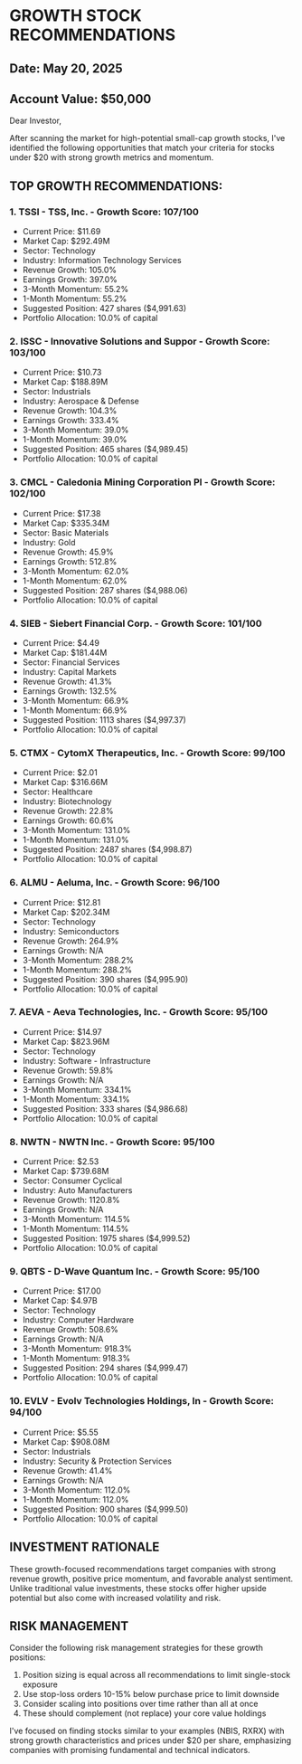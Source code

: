 
# GROWTH STOCK RECOMMENDATIONS
## Date: May 20, 2025
## Account Value: $50,000

Dear Investor,

After scanning the market for high-potential small-cap growth stocks,
I've identified the following opportunities that match your criteria for
stocks under $20 with strong growth metrics and momentum.

## TOP GROWTH RECOMMENDATIONS:


### 1. TSSI - TSS, Inc. - Growth Score: 107/100
- Current Price: $11.69
- Market Cap: $292.49M
- Sector: Technology
- Industry: Information Technology Services
- Revenue Growth: 105.0%
- Earnings Growth: 397.0%
- 3-Month Momentum: 55.2%
- 1-Month Momentum: 55.2%
- Suggested Position: 427 shares ($4,991.63)
- Portfolio Allocation: 10.0% of capital

### 2. ISSC - Innovative Solutions and Suppor - Growth Score: 103/100
- Current Price: $10.73
- Market Cap: $188.89M
- Sector: Industrials
- Industry: Aerospace & Defense
- Revenue Growth: 104.3%
- Earnings Growth: 333.4%
- 3-Month Momentum: 39.0%
- 1-Month Momentum: 39.0%
- Suggested Position: 465 shares ($4,989.45)
- Portfolio Allocation: 10.0% of capital

### 3. CMCL - Caledonia Mining Corporation Pl - Growth Score: 102/100
- Current Price: $17.38
- Market Cap: $335.34M
- Sector: Basic Materials
- Industry: Gold
- Revenue Growth: 45.9%
- Earnings Growth: 512.8%
- 3-Month Momentum: 62.0%
- 1-Month Momentum: 62.0%
- Suggested Position: 287 shares ($4,988.06)
- Portfolio Allocation: 10.0% of capital

### 4. SIEB - Siebert Financial Corp. - Growth Score: 101/100
- Current Price: $4.49
- Market Cap: $181.44M
- Sector: Financial Services
- Industry: Capital Markets
- Revenue Growth: 41.3%
- Earnings Growth: 132.5%
- 3-Month Momentum: 66.9%
- 1-Month Momentum: 66.9%
- Suggested Position: 1113 shares ($4,997.37)
- Portfolio Allocation: 10.0% of capital

### 5. CTMX - CytomX Therapeutics, Inc. - Growth Score: 99/100
- Current Price: $2.01
- Market Cap: $316.66M
- Sector: Healthcare
- Industry: Biotechnology
- Revenue Growth: 22.8%
- Earnings Growth: 60.6%
- 3-Month Momentum: 131.0%
- 1-Month Momentum: 131.0%
- Suggested Position: 2487 shares ($4,998.87)
- Portfolio Allocation: 10.0% of capital

### 6. ALMU - Aeluma, Inc. - Growth Score: 96/100
- Current Price: $12.81
- Market Cap: $202.34M
- Sector: Technology
- Industry: Semiconductors
- Revenue Growth: 264.9%
- Earnings Growth: N/A
- 3-Month Momentum: 288.2%
- 1-Month Momentum: 288.2%
- Suggested Position: 390 shares ($4,995.90)
- Portfolio Allocation: 10.0% of capital

### 7. AEVA - Aeva Technologies, Inc. - Growth Score: 95/100
- Current Price: $14.97
- Market Cap: $823.96M
- Sector: Technology
- Industry: Software - Infrastructure
- Revenue Growth: 59.8%
- Earnings Growth: N/A
- 3-Month Momentum: 334.1%
- 1-Month Momentum: 334.1%
- Suggested Position: 333 shares ($4,986.68)
- Portfolio Allocation: 10.0% of capital

### 8. NWTN - NWTN Inc. - Growth Score: 95/100
- Current Price: $2.53
- Market Cap: $739.68M
- Sector: Consumer Cyclical
- Industry: Auto Manufacturers
- Revenue Growth: 1120.8%
- Earnings Growth: N/A
- 3-Month Momentum: 114.5%
- 1-Month Momentum: 114.5%
- Suggested Position: 1975 shares ($4,999.52)
- Portfolio Allocation: 10.0% of capital

### 9. QBTS - D-Wave Quantum Inc. - Growth Score: 95/100
- Current Price: $17.00
- Market Cap: $4.97B
- Sector: Technology
- Industry: Computer Hardware
- Revenue Growth: 508.6%
- Earnings Growth: N/A
- 3-Month Momentum: 918.3%
- 1-Month Momentum: 918.3%
- Suggested Position: 294 shares ($4,999.47)
- Portfolio Allocation: 10.0% of capital

### 10. EVLV - Evolv Technologies Holdings, In - Growth Score: 94/100
- Current Price: $5.55
- Market Cap: $908.08M
- Sector: Industrials
- Industry: Security & Protection Services
- Revenue Growth: 41.4%
- Earnings Growth: N/A
- 3-Month Momentum: 112.0%
- 1-Month Momentum: 112.0%
- Suggested Position: 900 shares ($4,999.50)
- Portfolio Allocation: 10.0% of capital

## INVESTMENT RATIONALE

These growth-focused recommendations target companies with strong revenue growth, positive price momentum, and favorable
analyst sentiment. Unlike traditional value investments, these stocks offer higher upside potential but also come with
increased volatility and risk.

## RISK MANAGEMENT

Consider the following risk management strategies for these growth positions:
1. Position sizing is equal across all recommendations to limit single-stock exposure
2. Use stop-loss orders 10-15% below purchase price to limit downside
3. Consider scaling into positions over time rather than all at once
4. These should complement (not replace) your core value holdings

I've focused on finding stocks similar to your examples (NBIS, RXRX) with strong growth characteristics and prices
under $20 per share, emphasizing companies with promising fundamental and technical indicators.


